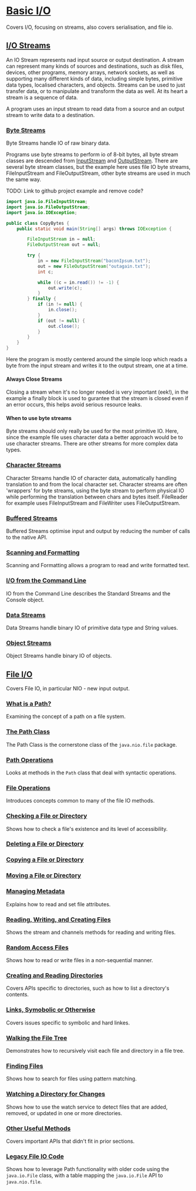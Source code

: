 # [Basic I/O](https://docs.oracle.com/javase/tutorial/essential/io/index.html)

Covers I/O, focusing on streams, also covers serialisation, and file io.

## [I/O Streams](https://docs.oracle.com/javase/tutorial/essential/io/streams.html)

An IO Stream represents nad input source or output destination. A stream can represent many kinds of sources and destinations, such as disk files, devices, other programs, memory arrays, network sockets, as well as supporting many different kinds of data, including simple bytes, primitive data types, localised characters, and objects. Streams can be used to just transfer data, or to manipulate and transform the data as well. At its heart a stream is a sequence of data.

A program uses an input stream to read data from a source and an output stream to write data to a destination.

### [Byte Streams](https://docs.oracle.com/javase/tutorial/essential/io/bytestreams.html)

Byte Streams handle IO of raw binary data.

Programs use byte streams to perform io of 8-bit bytes, all byte stream classes are descended from [InputStream](https://docs.oracle.com/javase/8/docs/api/java/io/InputStream.html) and [OutputStream](https://docs.oracle.com/javase/8/docs/api/java/io/OutputStream.html). There are several byte stream classes, but the example here uses file IO byte streams, FileInputStream and FileOutputStream, other byte streams are used in much the same way.

TODO: Link to github project example and remove code?

```java
import java.io.FileInputStream;
import java.io.FileOutputStream;
import java.io.IOException;

public class CopyBytes {
    public static void main(String[] args) throws IOException {

        FileInputStream in = null;
        FileOutputStream out = null;

        try {
            in = new FileInputStream("baconIpsum.txt");
            out = new FileOutputStream("outagain.txt");
            int c;

            while ((c = in.read()) != -1) {
                out.write(c);
            }
        } finally {
            if (in != null) {
                in.close();
            }
            if (out != null) {
                out.close();
            }
        }
    }
}
```

Here the program is mostly centered around the simple loop which reads a byte from the input stream and writes it to the output stream, one at a time.

#### Always Close Streams

Closing a stream when it's no longer needed is very important (eek!), in the example a finally block is used to gurantee that the stream is closed even if an error occurs, this helps avoid serious resource leaks.

#### When to use byte streams

Byte streams should only really be used for the most primitive IO. Here, since the example file uses character data a better approach would be to use character streams. There are other streams for more complex data types.

### [Character Streams](https://docs.oracle.com/javase/tutorial/essential/io/charstreams.html)

Character Streams handle IO of character data, automatically handling translation to and from the local character set.
Character streams are often 'wrappers' for byte streams, using the byte stream to perform physical IO while performing the translation between chars and bytes itself. FileReader for example uses FileInputStream and FileWriter uses FileOutputStream.

### [Buffered Streams](https://docs.oracle.com/javase/tutorial/essential/io/buffers.html)

Buffered Streams optimise input and output by reducing the number of calls to the native API.

### [Scanning and Formatting](https://docs.oracle.com/javase/tutorial/essential/io/scanfor.html)

Scanning and Formatting allows a program to read and write formatted text.

### [I/O from the Command Line](https://docs.oracle.com/javase/tutorial/essential/io/cl.html)

IO from the Command Line describes the Standard Streams and the Console object.

### [Data Streams](https://docs.oracle.com/javase/tutorial/essential/io/datastreams.html)

Data Streams handle binary IO of primitive data type and String values.

### [Object Streams](https://docs.oracle.com/javase/tutorial/essential/io/objectstreams.html)

Object Streams handle binary IO of objects.

## [File I/O](https://docs.oracle.com/javase/tutorial/essential/io/fileio.html)

Covers File IO, in particular NIO - new input output.

### [What is a Path?](https://docs.oracle.com/javase/tutorial/essential/io/path.html)

Examining the concept of a path on a file system.

### [The Path Class](https://docs.oracle.com/javase/tutorial/essential/io/pathClass.html)

The Path Class is the cornerstone class of the `java.nio.file` package.

### [Path Operations](https://docs.oracle.com/javase/tutorial/essential/io/pathOps.html)

Looks at methods in the `Path` class that deal with syntactic operations.

### [File Operations](https://docs.oracle.com/javase/tutorial/essential/io/fileOps.html)

Introduces concepts common to many of the file IO methods.

### [Checking a File or Directory](https://docs.oracle.com/javase/tutorial/essential/io/check.html)

Shows how to check a file's existence and its level of accessibility.

### [Deleting a File or Directory](https://docs.oracle.com/javase/tutorial/essential/io/delete.html)

### [Copying a File or Directory](https://docs.oracle.com/javase/tutorial/essential/io/copy.html)

### [Moving a File or Directory](https://docs.oracle.com/javase/tutorial/essential/io/move.html)

### [Managing Metadata](https://docs.oracle.com/javase/tutorial/essential/io/fileAttr.html)

Explains how to read and set file attributes.

### [Reading, Writing, and Creating Files](https://docs.oracle.com/javase/tutorial/essential/io/file.html)

Shows the stream and channels methods for reading and writing files.

### [Random Access Files](https://docs.oracle.com/javase/tutorial/essential/io/rafs.html)

Shows how to read or write files in a non-sequential manner.

### [Creating and Reading Directories](https://docs.oracle.com/javase/tutorial/essential/io/dirs.html)

Covers APIs specific to directories, such as how to list a directory's contents.

### [Links, Symobolic or Otherwise](https://docs.oracle.com/javase/tutorial/essential/io/links.html)

Covers issues specific to symbolic and hard linkes.

### [Walking the File Tree](https://docs.oracle.com/javase/tutorial/essential/io/walk.html)

Demonstrates how to recursively visit each file and directory in a file tree.

### [Finding Files](https://docs.oracle.com/javase/tutorial/essential/io/find.html)

Shows how to search for files using pattern matching.

### [Watching a Directory for Changes](https://docs.oracle.com/javase/tutorial/essential/io/notification.html)

Shows how to use the watch service to detect files that are added, removed, or updated in one or more directories.

### [Other Useful Methods](https://docs.oracle.com/javase/tutorial/essential/io/misc.html)

Covers important APIs that didn't fit in prior sections.

### [Legacy File IO Code](https://docs.oracle.com/javase/tutorial/essential/io/legacy.html)

Shows how to leverage Path functionality with older code using the `java.io.File` class, with a table mapping the `java.io.File` API to `java.nio.file`.
